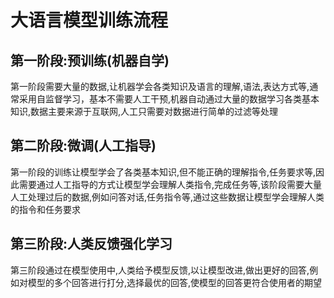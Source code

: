 # 大语言模型训练流程

## 第一阶段:预训练(机器自学)
第一阶段需要大量的数据,让机器学会各类知识及语言的理解,语法,表达方式等,通常采用自监督学习，基本不需要人工干预,机器自动通过大量的数据学习各类基本知识,数据主要来源于互联网,人工只需要对数据进行简单的过滤等处理

## 第二阶段:微调(人工指导)
第一阶段的训练让模型学会了各类基本知识,但不能正确的理解指令,任务要求等,因此需要通过人工指导的方式让模型学会理解人类指令,完成任务等,该阶段需要大量人工处理过后的数据,例如问答对话,任务指令等,通过这些数据让模型学会理解人类的指令和任务要求

## 第三阶段:人类反馈强化学习
第三阶段通过在模型使用中,人类给予模型反馈,以让模型改进,做出更好的回答,例如对模型的多个回答进行打分,选择最优的回答,使模型的回答更符合使用者的期望